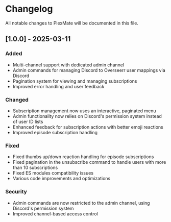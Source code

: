 # Changelog

All notable changes to PlexMate will be documented in this file.

## [1.0.0] - 2025-03-11

### Added
- Multi-channel support with dedicated admin channel
- Admin commands for managing Discord to Overseerr user mappings via Discord
- Pagination system for viewing and managing subscriptions
- Improved error handling and user feedback

### Changed
- Subscription management now uses an interactive, paginated menu
- Admin functionality now relies on Discord's permission system instead of user ID lists
- Enhanced feedback for subscription actions with better emoji reactions
- Improved episode subscription handling

### Fixed
- Fixed thumbs up/down reaction handling for episode subscriptions
- Fixed pagination in the unsubscribe command to handle users with more than 10 subscriptions
- Fixed ES modules compatibility issues
- Various code improvements and optimizations

### Security
- Admin commands are now restricted to the admin channel, using Discord's permission system
- Improved channel-based access control

